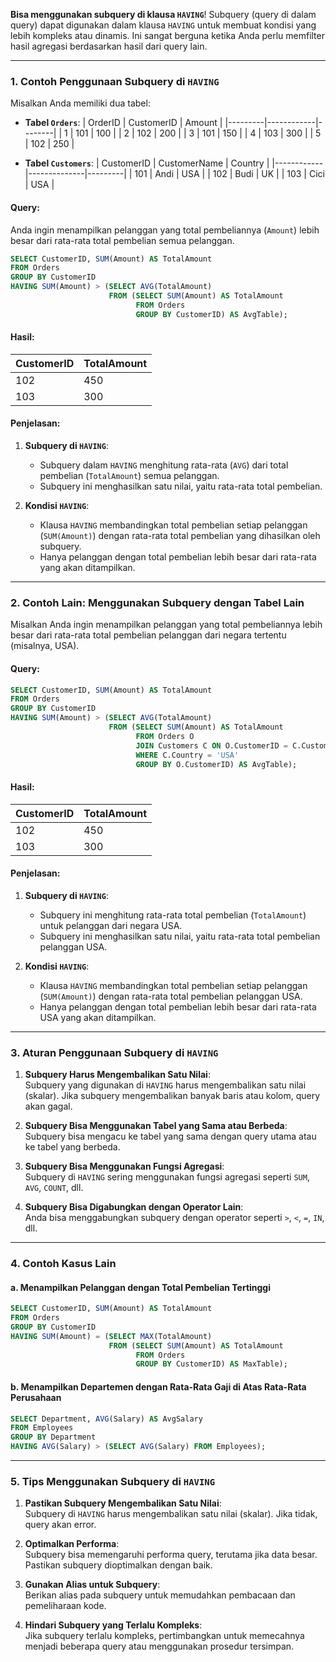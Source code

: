 **Bisa menggunakan subquery di klausa `HAVING`**! Subquery (query di dalam query) dapat digunakan dalam klausa `HAVING` untuk membuat kondisi yang lebih kompleks atau dinamis. Ini sangat berguna ketika Anda perlu memfilter hasil agregasi berdasarkan hasil dari query lain.

---

### 1. **Contoh Penggunaan Subquery di `HAVING`**
Misalkan Anda memiliki dua tabel:
- **Tabel `Orders`**:
  | OrderID | CustomerID | Amount |
  |---------|------------|--------|
  | 1       | 101        | 100    |
  | 2       | 102        | 200    |
  | 3       | 101        | 150    |
  | 4       | 103        | 300    |
  | 5       | 102        | 250    |

- **Tabel `Customers`**:
  | CustomerID | CustomerName | Country |
  |------------|--------------|---------|
  | 101        | Andi         | USA     |
  | 102        | Budi         | UK      |
  | 103        | Cici         | USA     |

#### Query:
Anda ingin menampilkan pelanggan yang total pembeliannya (`Amount`) lebih besar dari rata-rata total pembelian semua pelanggan.

```sql
SELECT CustomerID, SUM(Amount) AS TotalAmount
FROM Orders
GROUP BY CustomerID
HAVING SUM(Amount) > (SELECT AVG(TotalAmount) 
                      FROM (SELECT SUM(Amount) AS TotalAmount
                            FROM Orders
                            GROUP BY CustomerID) AS AvgTable);
```

#### Hasil:
| CustomerID | TotalAmount |
|------------|-------------|
| 102        | 450         |
| 103        | 300         |

#### Penjelasan:
1. **Subquery di `HAVING`**:
   - Subquery dalam `HAVING` menghitung rata-rata (`AVG`) dari total pembelian (`TotalAmount`) semua pelanggan.
   - Subquery ini menghasilkan satu nilai, yaitu rata-rata total pembelian.

2. **Kondisi `HAVING`**:
   - Klausa `HAVING` membandingkan total pembelian setiap pelanggan (`SUM(Amount)`) dengan rata-rata total pembelian yang dihasilkan oleh subquery.
   - Hanya pelanggan dengan total pembelian lebih besar dari rata-rata yang akan ditampilkan.

---

### 2. **Contoh Lain: Menggunakan Subquery dengan Tabel Lain**
Misalkan Anda ingin menampilkan pelanggan yang total pembeliannya lebih besar dari rata-rata total pembelian pelanggan dari negara tertentu (misalnya, USA).

#### Query:
```sql
SELECT CustomerID, SUM(Amount) AS TotalAmount
FROM Orders
GROUP BY CustomerID
HAVING SUM(Amount) > (SELECT AVG(TotalAmount) 
                      FROM (SELECT SUM(Amount) AS TotalAmount
                            FROM Orders O
                            JOIN Customers C ON O.CustomerID = C.CustomerID
                            WHERE C.Country = 'USA'
                            GROUP BY O.CustomerID) AS AvgTable);
```

#### Hasil:
| CustomerID | TotalAmount |
|------------|-------------|
| 102        | 450         |
| 103        | 300         |

#### Penjelasan:
1. **Subquery di `HAVING`**:
   - Subquery ini menghitung rata-rata total pembelian (`TotalAmount`) untuk pelanggan dari negara USA.
   - Subquery ini menghasilkan satu nilai, yaitu rata-rata total pembelian pelanggan USA.

2. **Kondisi `HAVING`**:
   - Klausa `HAVING` membandingkan total pembelian setiap pelanggan (`SUM(Amount)`) dengan rata-rata total pembelian pelanggan USA.
   - Hanya pelanggan dengan total pembelian lebih besar dari rata-rata USA yang akan ditampilkan.

---

### 3. **Aturan Penggunaan Subquery di `HAVING`**
1. **Subquery Harus Mengembalikan Satu Nilai**:  
   Subquery yang digunakan di `HAVING` harus mengembalikan satu nilai (skalar). Jika subquery mengembalikan banyak baris atau kolom, query akan gagal.

2. **Subquery Bisa Menggunakan Tabel yang Sama atau Berbeda**:  
   Subquery bisa mengacu ke tabel yang sama dengan query utama atau ke tabel yang berbeda.

3. **Subquery Bisa Menggunakan Fungsi Agregasi**:  
   Subquery di `HAVING` sering menggunakan fungsi agregasi seperti `SUM`, `AVG`, `COUNT`, dll.

4. **Subquery Bisa Digabungkan dengan Operator Lain**:  
   Anda bisa menggabungkan subquery dengan operator seperti `>`, `<`, `=`, `IN`, dll.

---

### 4. **Contoh Kasus Lain**
#### a. **Menampilkan Pelanggan dengan Total Pembelian Tertinggi**
```sql
SELECT CustomerID, SUM(Amount) AS TotalAmount
FROM Orders
GROUP BY CustomerID
HAVING SUM(Amount) = (SELECT MAX(TotalAmount) 
                      FROM (SELECT SUM(Amount) AS TotalAmount
                            FROM Orders
                            GROUP BY CustomerID) AS MaxTable);
```

#### b. **Menampilkan Departemen dengan Rata-Rata Gaji di Atas Rata-Rata Perusahaan**
```sql
SELECT Department, AVG(Salary) AS AvgSalary
FROM Employees
GROUP BY Department
HAVING AVG(Salary) > (SELECT AVG(Salary) FROM Employees);
```

---

### 5. **Tips Menggunakan Subquery di `HAVING`**
1. **Pastikan Subquery Mengembalikan Satu Nilai**:  
   Subquery di `HAVING` harus mengembalikan satu nilai (skalar). Jika tidak, query akan error.

2. **Optimalkan Performa**:  
   Subquery bisa memengaruhi performa query, terutama jika data besar. Pastikan subquery dioptimalkan dengan baik.

3. **Gunakan Alias untuk Subquery**:  
   Berikan alias pada subquery untuk memudahkan pembacaan dan pemeliharaan kode.

4. **Hindari Subquery yang Terlalu Kompleks**:  
   Jika subquery terlalu kompleks, pertimbangkan untuk memecahnya menjadi beberapa query atau menggunakan prosedur tersimpan.

